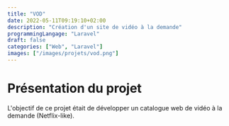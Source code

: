 ```yaml
---
title: "VOD"
date: 2022-05-11T09:19:10+02:00
description: "Création d'un site de vidéo à la demande"
programmingLangage: "Laravel"
draft: false
categories: ["Web", "Laravel"]
images: ["/images/projets/vod.png"]
---
```

# Présentation du projet

L'objectif de ce projet était de développer un catalogue web de vidéo à la demande (Netflix-like).